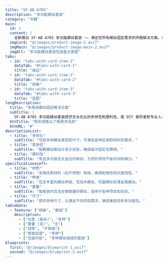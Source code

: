 ```yaml
---
title: "SF-AB A765"
description: "多功能螺丝套装"
category: "书籍"
main:
  id: 2
  content: |
    全新推出 SF-AB A765 多功能螺丝套装 —— 满足您所有螺丝固定需求的终极解决方案。本套装精心挑选了各种类型的螺丝，让您轻松精准地应对各种项目。
  imgCard: "@/images/product-image-2.avif"
  imgMain: "@/images/product-image-main-2.avif"
  imgAlt: "多功能螺丝套装包装盒示意图"
tabs:
  - id: "tabs-with-card-item-1"
    dataTab: "#tabs-with-card-1"
    title: "描述"
  - id: "tabs-with-card-item-2"
    dataTab: "#tabs-with-card-2"
    title: "规格"
  - id: "tabs-with-card-item-3"
    dataTab: "#tabs-with-card-3"
    title: "蓝图"
longDescription:
  title: "多用途螺丝固定解决方案"
  subTitle: |
    SF-AB A765 多功能螺丝套装提供无与伦比的多样性和便利性，是 DIY 爱好者和专业人士的理想选择。凭借全面的螺丝选择，您将始终拥有适合工作的固定器。
  btnTitle: "联系销售以了解更多信息"
  btnURL: "#"
descriptionList:
  - title: "多样化"
    subTitle: "包括多种螺丝类型和尺寸，可满足各种应用和材料的需求。"
  - title: "易用性"
    subTitle: "每颗螺丝都设计易于安装，确保每次固定无障碍。"
  - title: "便利性"
    subTitle: "免去多次前往五金店的麻烦，为您的项目节省时间和精力。"
specificationsLeft:
  - title: "材质"
    subTitle: "采用优质材料（如不锈钢）制成，确保耐用性和抗腐蚀性。"
  - title: "种类"
    subTitle: "包含丰富的螺丝种类，包括木螺丝、机器螺丝和薄金属螺丝。"
  - title: "数量"
    subTitle: "每套装内包含足够数量的螺丝，适用于各种项目和任务。"
  - title: "尺寸"
    subTitle: "提供多种尺寸，以满足不同项目需求，确保兼容性和多功能性。"
tableData:
  - feature: ["规格", "数值"]
    description:
      - ["长度 (毫米)", "多种"]
      - ["重量 (克)", "无"]
      - ["材质", "不锈钢"]
      - ["表面处理", "多种"]
      - ["包装内容", "多种螺丝组成的套装"]
blueprints:
  first: "@/images/blueprint-1.avif"
  second: "@/images/blueprint-2.avif"
---
```


